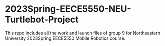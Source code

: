 # 2023Spring-EECE5550-NEU-Turtlebot-Project
This repo includes all the work and launch files of  group 9 for Northeastern University 2023Spring EECE5550 Mobile Robotics course.
